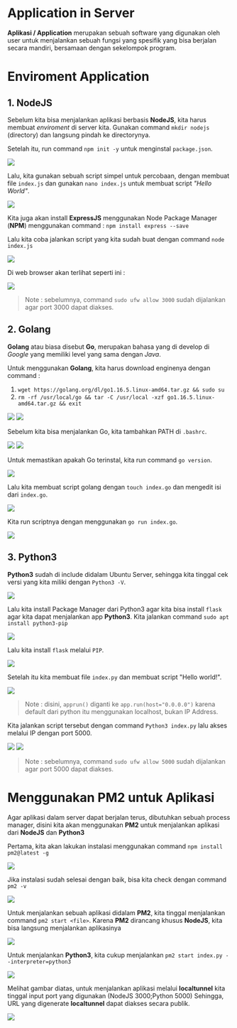 # Application in Server
**Aplikasi / Application** merupakan sebuah software yang digunakan oleh user untuk menjalankan sebuah fungsi yang spesifik yang bisa berjalan secara mandiri, bersamaan dengan sekelompok program.

# Enviroment Application
## 1. NodeJS
Sebelum kita bisa menjalankan aplikasi berbasis **NodeJS**, kita harus membuat _enviroment_ di server kita. Gunakan command `mkdir nodejs` (directory) dan langsung pindah ke directorynya.

Setelah itu, run command `npm init -y` untuk menginstal `package.json`.

![](https://github.com/ademuh/devops13-dumbways-s1/blob/main/day-3/media/1-2.png?raw=true)

Lalu, kita gunakan sebuah script simpel untuk percobaan, dengan membuat file `index.js` dan gunakan `nano index.js` untuk membuat script _"Hello World"_.

![](https://github.com/ademuh/devops13-dumbways-s1/blob/main/day-3/media/1-3.png?raw=true)

Kita juga akan install **ExpressJS** menggunakan Node Package Manager (**NPM**) menggunakan command :
`npm install express --save`

Lalu kita coba jalankan script yang kita sudah buat dengan command `node index.js`

![](https://github.com/ademuh/devops13-dumbways-s1/blob/main/day-3/media/1-4.png?raw=true)

Di web browser akan terlihat seperti ini :

![](https://github.com/ademuh/devops13-dumbways-s1/blob/main/day-3/media/1-5.png?raw=true)
> Note : sebelumnya, command `sudo ufw allow 3000` sudah dijalankan agar port 3000 dapat diakses.

## 2. Golang
**Golang** atau biasa disebut **Go**, merupakan bahasa yang di develop di _Google_ yang memiliki level yang sama dengan _Java_.

Untuk menggunakan **Golang**, kita harus download enginenya dengan command :
1. `wget https://golang.org/dl/go1.16.5.linux-amd64.tar.gz && sudo su`
2. `rm -rf /usr/local/go && tar -C /usr/local -xzf go1.16.5.linux-amd64.tar.gz && exit`

![](https://github.com/ademuh/devops13-dumbways-s1/blob/main/day-3/media/2.png?raw=true)
![](https://github.com/ademuh/devops13-dumbways-s1/blob/main/day-3/media/2-1.png?raw=true)

Sebelum kita bisa menjalankan Go, kita tambahkan PATH di `.bashrc`.

![](https://github.com/ademuh/devops13-dumbways-s1/blob/main/day-3/media/2-3.png?raw=true)
![](https://github.com/ademuh/devops13-dumbways-s1/blob/main/day-3/media/2-2.png?raw=true)

Untuk memastikan apakah Go terinstal, kita run command `go version`.

![](https://github.com/ademuh/devops13-dumbways-s1/blob/main/day-3/media/2-4.png?raw=true)

Lalu kita membuat script golang dengan `touch index.go` dan mengedit isi dari `index.go`.

![](https://github.com/ademuh/devops13-dumbways-s1/blob/main/day-3/media/2-6.png?raw=true)

Kita run scriptnya dengan menggunakan `go run index.go`.

![](https://github.com/ademuh/devops13-dumbways-s1/blob/main/day-3/media/2-7.png?raw=true)

## 3. Python3
**Python3** sudah di include didalam Ubuntu Server, sehingga kita tinggal cek versi yang kita miliki dengan `Python3 -V`.

![](https://github.com/ademuh/devops13-dumbways-s1/blob/main/day-3/media/3.png?raw=true)

Lalu kita install Package Manager dari Python3 agar kita bisa install `flask` agar kita dapat menjalankan app **Python3**.
Kita jalankan command `sudo apt install python3-pip`

![](https://github.com/ademuh/devops13-dumbways-s1/blob/main/day-3/media/3-1.png?raw=true)

Lalu kita install `flask` melalui `PIP`.

![](https://github.com/ademuh/devops13-dumbways-s1/blob/main/day-3/media/3-2.png?raw=true)

Setelah itu kita membuat file `index.py` dan membuat script "Hello world!".

![](https://github.com/ademuh/devops13-dumbways-s1/blob/main/day-3/media/3-4.png?raw=true)
> Note : disini, `apprun()` diganti ke `app.run(host="0.0.0.0")` karena default dari python itu menggunakan localhost, bukan IP Address.

Kita jalankan script tersebut dengan command `Python3 index.py` lalu akses melalui IP dengan port 5000.

![](https://github.com/ademuh/devops13-dumbways-s1/blob/main/day-3/media/3-5.png?raw=true)
![](https://github.com/ademuh/devops13-dumbways-s1/blob/main/day-3/media/3-6.png?raw=true)
> Note : sebelumnya, command `sudo ufw allow 5000` sudah dijalankan agar port 5000 dapat diakses.

# Menggunakan PM2 untuk Aplikasi
Agar aplikasi dalam server dapat berjalan terus, dibutuhkan sebuah process manager, disini kita akan menggunakan **PM2** untuk menjalankan aplikasi dari **NodeJS** dan **Python3**

Pertama, kita akan lakukan instalasi menggunakan command `npm install pm2@latest -g`

![](https://github.com/ademuh/devops13-dumbways-s1/blob/main/day-3/media/4.png?raw=true)

Jika instalasi sudah selesai dengan baik, bisa kita check dengan command `pm2 -v`

![](https://github.com/ademuh/devops13-dumbways-s1/blob/main/day-3/media/4-1.png?raw=true)

Untuk menjalankan sebuah aplikasi didalam **PM2**, kita tinggal menjalankan command `pm2 start <file>`. Karena **PM2** dirancang khusus **NodeJS**, kita bisa langsung menjalankan aplikasinya

![](https://github.com/ademuh/devops13-dumbways-s1/blob/main/day-3/media/4-2.png?raw=true)

Untuk menjalankan **Python3**, kita cukup menjalankan  `pm2 start index.py --interpreter=python3`

![](https://github.com/ademuh/devops13-dumbways-s1/blob/main/day-3/media/5.png?raw=true)

Melihat gambar diatas, untuk menjalankan aplikasi melalui **localtunnel** kita tinggal input port yang digunakan (NodeJS 3000;Python 5000)
Sehingga, URL yang digenerate **localtunnel** dapat diakses secara publik.

![](https://github.com/ademuh/devops13-dumbways-s1/blob/main/day-3/media/5-1.png?raw=true)


